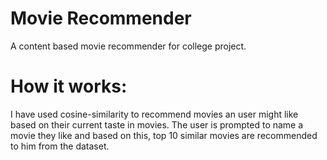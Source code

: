 # Movie Recommender
A content based movie recommender for college project. 

# How it works:
I have used cosine-similarity to recommend movies an user might like based on their current taste in movies. The user is prompted to name a movie they like and based on this, top 10 similar movies are recommended to him from the dataset.


